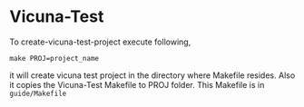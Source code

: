 # Vicuna-Test
To create-vicuna-test-project execute following,

```
make PROJ=project_name
```
it will create vicuna test project in the directory where Makefile resides. Also it copies the Vicuna-Test Makefile to PROJ folder. This Makefile is in ```guide/Makefile```
